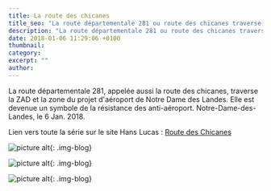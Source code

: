 ```yaml
---
title: La route des chicanes
title_seo: "La route départementale 281 ou route des chicanes traverse la ZAD à Notre Dame des Landes"
description: "La route départementale 281 ou route des chicanes traverse la ZAD à Notre Dame des Landes"
date: 2018-01-06 11:29:06 +0100
thumbnail:
category:
excerpt: ""
author:
---
```


La route départementale 281, appelée aussi la route des chicanes, traverse la ZAD et la zone du projet d'aéroport de Notre Dame des Landes. Elle est devenue un symbole de la résistance des anti-aéroport.
Notre-Dame-des-Landes, le 6 Jan. 2018.

Lien vers toute la série sur le site Hans Lucas : [Route des Chicanes](http://hanslucas.com/vue/routedeschicanes)

![picture alt](/images/blog/route-chicanes_02.jpg "La route départementale 281 ou route des chicanes traverse la ZAD à Notre Dame des Landes"){: .img-blog}

![picture alt](/images/blog/route-chicanes_03.jpg "La route départementale 281 ou route des chicanes traverse la ZAD à Notre Dame des Landes"){: .img-blog}

![picture alt](/images/blog/route-chicanes_01.jpg "La route départementale 281 ou route des chicanes traverse la ZAD à Notre Dame des Landes"){: .img-blog}
